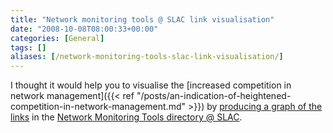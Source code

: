 ```yaml
---
title: "Network monitoring tools @ SLAC link visualisation"
date: "2008-10-08T08:00:33+00:00"
categories: [General]
tags: []
aliases: [/network-monitoring-tools-slac-link-visualisation/]
---
```


I thought it would help you to visualise the [increased competition in network management]({{< ref "/posts/an-indication-of-heightened-competition-in-network-management.md" >}}) by [producing a graph of the links](http://spreadsheets.google.com/ccc?key=pHoYvvxXcX1_j_OX3pzsJfQ) in the [Network Monitoring Tools directory @ SLAC](http://www.slac.stanford.edu/xorg/nmtf/nmtf-tools.html).
